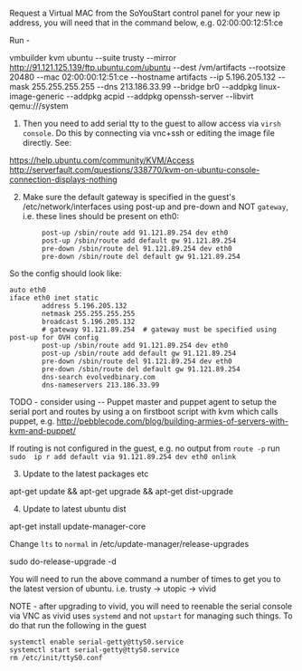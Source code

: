 Request a Virtual MAC from the SoYouStart control panel for your new ip address, you will need that in the command below, e.g. 02:00:00:12:51:ce

Run -

vmbuilder kvm ubuntu --suite trusty --mirror http://91.121.125.139/ftp.ubuntu.com/ubuntu --dest /vm/artifacts --rootsize 20480 --mac 02:00:00:12:51:ce --hostname artifacts --ip 5.196.205.132 --mask 255.255.255.255 --dns 213.186.33.99 --bridge br0 --addpkg linux-image-generic --addpkg acpid --addpkg openssh-server --libvirt qemu:///system

1) Then you need to add serial tty to the guest to allow access via `virsh console`. Do this by connecting via vnc+ssh or editing the image file directly. See:

https://help.ubuntu.com/community/KVM/Access
http://serverfault.com/questions/338770/kvm-on-ubuntu-console-connection-displays-nothing

2) Make sure the default gateway is specified in the guest's /etc/network/interfaces using post-up and pre-down and NOT `gateway`, i.e. these lines should be present on eth0:

```
        post-up /sbin/route add 91.121.89.254 dev eth0
        post-up /sbin/route add default gw 91.121.89.254
        pre-down /sbin/route del 91.121.89.254 dev eth0
        pre-down /sbin/route del default gw 91.121.89.254
```

So the config should look like:

```
auto eth0
iface eth0 inet static
        address 5.196.205.132
        netmask 255.255.255.255 
        broadcast 5.196.205.132
        # gateway 91.121.89.254  # gateway must be specified using post-up for OVH config
        post-up /sbin/route add 91.121.89.254 dev eth0
        post-up /sbin/route add default gw 91.121.89.254
        pre-down /sbin/route del 91.121.89.254 dev eth0
        pre-down /sbin/route del default gw 91.121.89.254
        dns-search evolvedbinary.com
        dns-nameservers 213.186.33.99
```


TODO - consider using -- Puppet master and puppet agent to setup the serial port and routes by using a on firstboot script with kvm which calls puppet, e.g. http://pebblecode.com/blog/building-armies-of-servers-with-kvm-and-puppet/


If routing is not configured in the guest, e.g. no output from `route -p` run `sudo  ip r add default via 91.121.89.254 dev eth0 onlink`


3) Update to the latest packages etc

apt-get update && apt-get upgrade && apt-get dist-upgrade 

4) Update to latest ubuntu dist

apt-get install update-manager-core

Change `lts` to `normal` in /etc/update-manager/release-upgrades

sudo do-release-upgrade -d

You will need to run the above command a number of times to get you to the latest version of ubuntu. i.e. trusty -> utopic -> vivid

NOTE - after upgrading to vivid, you will need to reenable the serial console via VNC as vivid uses `systemd` and not `upstart` for managing such things. To do that run the following in the guest

	systemctl enable serial-getty@ttyS0.service
	systemctl start serial-getty@ttyS0.service
	rm /etc/init/ttyS0.conf
